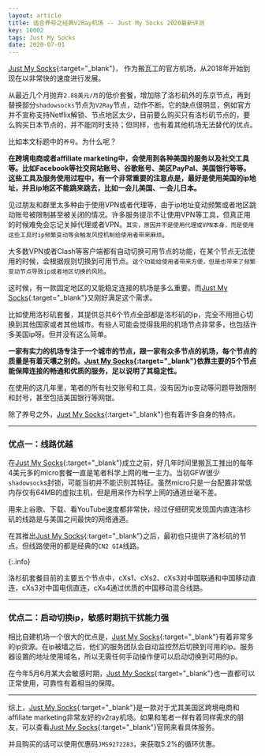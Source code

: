 ```yaml
---
layout: article
title: 适合养号之经典V2Ray机场 -- Just My Socks 2020最新评测
key: 10002
tags: Just My Socks
date: 2020-07-01
---
```


[Just My Socks](http://bit.ly/38LAplE){:target="_blank"}， 作为搬瓦工的官方机场，从2018年开始到现在以非常快的速度进行发展。

从最近几个月抛弃`2.88美元/月`的低价套餐，增加除了洛杉矶外的东京节点，再到替换部分`shadowsocks`节点为`V2Ray`节点，动作不断。它的缺点很明显，例如官方并不宣称支持Netflix解锁、节点地区太少，目前要么购买只有洛杉矶节点的，要么购买日本节点的，并不能同时支持；但同样，也有着其他机场无法替代的优点。

比如本文标题中的`养号`。为什么呢？

**在跨境电商或者affiliate marketing中，会使用到各种美国的服务以及社交工具等。比如Facebook等社交网站账号、谷歌账号、美区PayPal、美国银行等等。这些工具及服务使用过程中，有一个非常重要的注意点是，最好是使用美国的ip地址，并且ip地区不能跳来跳去，比如一会儿美国、一会儿日本。**

见过朋友和群里太多种由于使用VPN或者代理等，由于ip地址变动频繁或者地区跳动账号被限制甚至被关闭的情况。许多服务提示不让使用VPN等工具，但真正用的时候难免会忘记关掉代理或者VPN。`其实，原因并不是使用代理或VPN本身，而是使用这些工具时ip频繁变动等会触发风控机制给使用者带来麻烦`。

大多数VPN或者Clash等客户端都有自动切换可用节点的功能，在某个节点无法使用的时候，会根据规则切换到可用节点。`这个功能给使用者带来方便，但是也带来了频繁变动节点导致ip或者地区切换的风险`。

这时候，有一款固定地区的又能稳定连接的机场是多么重要。而[Just My Socks](http://bit.ly/38LAplE){:target="_blank"}又刚好满足这个需求。

比如使用洛杉矶套餐，其提供总共6个节点全部都是洛杉矶的ip，完全不用担心切换到其他国家或者其他城市。有些人可能会觉得我用的机场节点非常多，也包括许多美国ip呀。但并没有这么简单。

**一家有实力的机场专注于一个城市的节点，跟一家有众多节点的机场，每个节点的质量是有着天壤之别的。[Just My Socks](http://bit.ly/38LAplE){:target="_blank"}依靠主要的5个节点能保障连接的畅通和优质的服务，足以说明了其稳定性。**

在使用的这几年里，笔者的所有社交账号和工具，没有因为ip变动等问题导致限制和封号，甚至包括美国银行等网银。

除了养号之外，[Just My Socks](http://bit.ly/38LAplE){:target="_blank"}也有着许多自身的特点。

---

### 优点一：线路优越

在[Just My Socks](http://bit.ly/38LAplE){:target="_blank"}成立之前，好几年时间里搬瓦工推出的每年4美元多的micro套餐一直是笔者科学上网的唯一主力。当初GFW很少`shadowsock`s封锁，可能当初并不能识别其特征。虽然micro只是一台配置非常低内存仅有64MB的虚拟主机，但是用来作为科学上网的通道丝毫不差。

用来上谷歌、下载、看YouTube速度都非常快，经过仔细研究发现国内直连洛杉矶的线路是与美国之间最快的网络通道。

在其推出[Just My Socks](http://bit.ly/38LAplE){:target="_blank"}之后，最初也只提供了洛杉矶的节点。但线路使用的都是经典的`CN2 GIA`线路。

{:.info}

洛杉矶套餐目前的主要五个节点中，cXs1、cXs2、cXs3对中国联通和中国移动直连，cXs3对中国电信直连，cXs4通过优质的中国移动混合线路。

---

### 优点二：启动切换ip，敏感时期抗干扰能力强

相比自建机场一个很大的优点是，[Just My Socks](http://bit.ly/38LAplE){:target="_blank"}有着非常多的ip资源。在ip被墙之后，他们的服务团队会自动监控然后切换到可用的ip。服务器设置的地址使用域名，所以无需任何手动操作便可以启动切换到可用的ip。

在今年5月6月某大会敏感时期，[Just My Socks](http://bit.ly/38LAplE){:target="_blank"}也一直都可以正常使用，可靠性有着相当的保障。

---

综上，[Just My Socks](http://bit.ly/38LAplE){:target="_blank"}是一款对于尤其美国区跨境电商和affiliate marketing非常友好的v2ray机场。如果和笔者一样有着同样需求的朋友，可以查看[Just My Socks](http://bit.ly/38LAplE){:target="_blank"}官网来看具体服务。

并且购买的话可以使用优惠码`JMS9272283`，来获取5.2%的循环优惠。